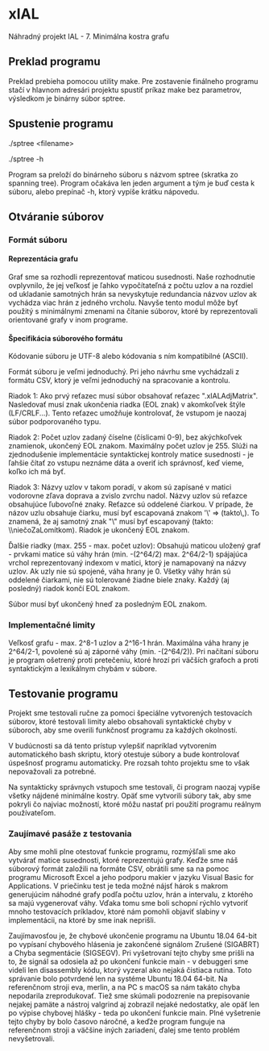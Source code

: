 # xIAL
Náhradný projekt IAL - 7. Minimálna kostra grafu

## Preklad programu
Preklad prebieha pomocou utility make. Pre zostavenie finálneho programu stačí v hlavnom adresári projektu spustiť príkaz make bez parametrov, výsledkom je binárny súbor sptree.

## Spustenie programu
./sptree \<filename>

./sptree -h

Program sa preloží do binárneho súboru s názvom sptree (skratka zo spanning tree). Program očakáva len jeden argument a tým je buď cesta k súboru, alebo prepínač -h, ktorý vypíše krátku nápovedu.
## Otváranie súborov
### Formát súboru
#### Reprezentácia grafu
Graf sme sa rozhodli reprezentovať maticou susednosti. Naše rozhodnutie ovplyvnilo, že jej veľkosť je ľahko vypočítateľná z počtu uzlov a na rozdiel od ukladanie samotných hrán sa nevyskytuje redundancia názvov uzlov ak vychádza viac hrán z jedného vrcholu. Navyše tento modul môže byť použitý s minimálnymi zmenami na čítanie súborov, ktoré by reprezentovali orientované grafy v inom programe.

#### Špecifikácia súborového formátu
Kódovanie súboru je UTF-8 alebo kódovania s ním kompatibilné (ASCII).

Formát súboru je veľmi jednoduchý. Pri jeho návrhu sme vychádzali z formátu CSV, ktorý je veľmi jednoduchý na spracovanie a kontrolu.

Riadok 1: Ako prvý reťazec musí súbor obsahovať reťazec ".xIALAdjMatrix". Nasledovať musí znak ukončenia riadka (EOL znak) v akomkoľvek štýle (LF/CRLF...). Tento reťazec umožňuje kontrolovať, že vstupom je naozaj súbor podporovaného typu.

Riadok 2: Počet uzlov zadaný číselne (číslicami 0-9), bez akýchkoľvek znamienok, ukončený EOL znakom. Maximálny počet uzlov je 255. Slúži na zjednodušenie implementácie syntaktickej kontroly matice susednosti - je ľahšie čítať zo vstupu neznáme dáta a overiť ich správnosť, keď vieme, koľko ich má byť.

Riadok 3: Názvy uzlov v takom poradí, v akom sú zapísané v matici vodorovne zľava doprava a zvislo zvrchu nadol. Názvy uzlov sú reťazce obsahujúce ľubovoľné znaky. Reťazce sú oddelené čiarkou. V prípade, že názov uzlu obsahuje čiarku, musí byť escapovaná znakom '\\' => (takto\\,). To znamená, že aj samotný znak "\\" musí byť escapovaný (takto: \\\\niečoZaLomítkom). Riadok je ukončený EOL znakom.

Ďalšie riadky (max. 255 - max. počet uzlov): Obsahujú maticou uložený graf - prvkami matice sú váhy hrán (min. -(2^64/2) max. 2^64/2-1) spájajúca vrchol reprezentovaný indexom v matici, ktorý je namapovaný na názvy uzlov. Ak uzly nie sú spojené, váha hrany je 0. Všetky váhy hrán sú oddelené čiarkami, nie sú tolerované žiadne biele znaky. Každý (aj posledný) riadok končí EOL znakom.

Súbor musí byť ukončený hneď za posledným EOL znakom.

### Implementačné limity
Veľkosť grafu - max. 2^8-1 uzlov a 2^16-1 hrán. Maximálna váha hrany je 2^64/2-1, povolené sú aj záporné váhy (min. -(2^64/2)).
Pri načítaní súboru je program ošetrený proti pretečeniu, ktoré hrozí pri väčších grafoch a proti syntaktickým a lexikálnym chybám v súbore.

## Testovanie programu
Projekt sme testovali ručne za pomoci špeciálne vytvorených testovacích súborov, ktoré testovali limity alebo obsahovali syntaktické chyby v súboroch, aby sme overili funkčnosť programu za každých okolností.

V budúcnosti sa dá tento prístup vylepšiť napríklad vytvorením automatického bash skriptu, ktorý otestuje súbory a bude kontrolovať úspešnosť programu automaticky. Pre rozsah tohto projektu sme to však nepovažovali za potrebné.

Na syntakticky správnych vstupoch sme testovali, či program naozaj vypíše všetky nájdené minimálne kostry. Opäť sme vytvorili súbory tak, aby sme pokryli čo najviac možností, ktoré môžu nastať pri použití programu reálnym používateľom.

### Zaujímavé pasáže z testovania
Aby sme mohli plne otestovať funkcie programu, rozmýšľali sme ako vytvárať matice susednosti, ktoré reprezentujú grafy. Keďže sme náš súborový formát založili na formáte CSV, obrátili sme sa na pomoc programu Microsoft Excel a jeho podporu makier v jazyku Visual Basic for Applications. V priečinku test je teda možné nájsť hárok s makrom generujúcim náhodné grafy podľa počtu uzlov, hrán a intervalu, z ktorého sa majú vygenerovať váhy. Vďaka tomu sme boli schopní rýchlo vytvoriť mnoho testovacích príkladov, ktoré nám pomohli objaviť slabiny v implementácii, na ktoré by sme inak neprišli.

Zaujímavosťou je, že chybové ukončenie programu na Ubuntu 18.04 64-bit po vypísaní chybového hlásenia je zakončené signálom Zrušené (SIGABRT) a Chyba segmentácie (SIGSEGV). Pri vyšetrovaní tejto chyby sme prišli na to, že signál sa odosiela až po ukončení funkcie main - v debuggeri sme videli len disassembly kódu, ktorý vyzeral ako nejaká čistiaca rutina. Toto správanie bolo potvrdené len na systéme Ubuntu 18.04 64-bit. Na referenčnom stroji eva, merlin, a na PC s macOS sa nám takáto chyba nepodarila zreprodukovať. Tiež sme skúmali podozrenie na prepisovanie nejakej pamäte a nástroj valgrind aj zobrazil nejaké nedostatky, ale opäť len po výpise chybovej hlášky - teda po ukončení funkcie main. Plné vyšetrenie tejto chyby by bolo časovo náročné, a keďže program funguje na referenčnom stroji a väčšine iných zariadení, ďalej sme tento problém nevyšetrovali.